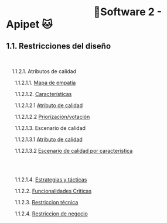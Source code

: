 #  &nbsp;&nbsp;&nbsp;&nbsp;&nbsp;&nbsp;&nbsp;&nbsp;&nbsp;&nbsp;&nbsp;&nbsp;&nbsp;&nbsp;&nbsp;&nbsp;&nbsp;&nbsp;&nbsp;&nbsp;&nbsp;&nbsp;&nbsp;&nbsp;&nbsp;&nbsp;&nbsp;&nbsp;&nbsp;&nbsp;&nbsp;&nbsp;&nbsp;&nbsp;&nbsp;&nbsp;🐶Software 2 - Apipet 🐱  #


## 1.1. Restricciones del diseño

<br>


&nbsp;&nbsp;&nbsp;&nbsp;1.1.2.1. Atributos de calidad

&nbsp;&nbsp;&nbsp;&nbsp;&nbsp;&nbsp;1.1.2.1.1. [Mapa de empatía]()

&nbsp;&nbsp;&nbsp;&nbsp;&nbsp;&nbsp;1.1.2.1.2. [Características]()

&nbsp;&nbsp;&nbsp;&nbsp;&nbsp;&nbsp;1.1.2.1.2.1 [Atributo de calidad]()

&nbsp;&nbsp;&nbsp;&nbsp;&nbsp;&nbsp;1.1.2.1.2.2 [Priorización/votación]()

&nbsp;&nbsp;&nbsp;&nbsp;&nbsp;&nbsp;1.1.2.1.3. Escenario de calidad

&nbsp;&nbsp;&nbsp;&nbsp;&nbsp;&nbsp;1.1.2.1.3.1 [Atributo de calidad]()

&nbsp;&nbsp;&nbsp;&nbsp;&nbsp;&nbsp;1.1.2.1.3.2 [Escenario de calidad por característica]()

<br>

<br>

&nbsp;&nbsp;&nbsp;&nbsp;&nbsp;&nbsp;1.1.2.1.4. [Estrategias y tácticas]() 

&nbsp;&nbsp;&nbsp;&nbsp;&nbsp;&nbsp;1.1.2.2. [Funcionalidades Criticas](https://github.com/MiguelRiosT/ApipetDocumentacion/tree/main/Dise%C3%B1o%20alto%20nivel/Funcionalidades%20Criticas) 

&nbsp;&nbsp;&nbsp;&nbsp;&nbsp;&nbsp;1.1.2.3. [Restriccion técnica](https://github.com/MiguelRiosT/ApipetDocumentacion/tree/main/Dise%C3%B1o%20alto%20nivel/Restricciones%20tecnicas) 

&nbsp;&nbsp;&nbsp;&nbsp;&nbsp;&nbsp;1.1.2.4. [Restriccion de negocio](https://github.com/MiguelRiosT/ApipetDocumentacion/tree/main/Dise%C3%B1o%20alto%20nivel/Restricciones%20de%20negocio) 
